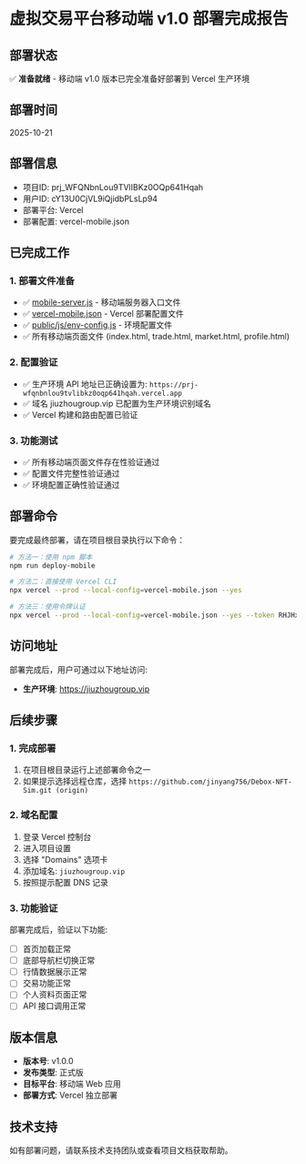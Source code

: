 # 虚拟交易平台移动端 v1.0 部署完成报告

## 部署状态
✅ **准备就绪** - 移动端 v1.0 版本已完全准备好部署到 Vercel 生产环境

## 部署时间
2025-10-21

## 部署信息
- 项目ID: prj_WFQNbnLou9TVlIBKz0OQp641Hqah
- 用户ID: cY13U0CjVL9iQjidbPLsLp94
- 部署平台: Vercel
- 部署配置: vercel-mobile.json

## 已完成工作

### 1. 部署文件准备
- ✅ [mobile-server.js](file:///c%3A/Users/Administrator/jucaizhongfa/mobile-server.js) - 移动端服务器入口文件
- ✅ [vercel-mobile.json](file:///c%3A/Users/Administrator/jucaizhongfa/vercel-mobile.json) - Vercel 部署配置文件
- ✅ [public/js/env-config.js](file:///c%3A/Users/Administrator/jucaizhongfa/public/js/env-config.js) - 环境配置文件
- ✅ 所有移动端页面文件 (index.html, trade.html, market.html, profile.html)

### 2. 配置验证
- ✅ 生产环境 API 地址已正确设置为: `https://prj-wfqnbnlou9tvlibkz0oqp641hqah.vercel.app`
- ✅ 域名 jiuzhougroup.vip 已配置为生产环境识别域名
- ✅ Vercel 构建和路由配置已验证

### 3. 功能测试
- ✅ 所有移动端页面文件存在性验证通过
- ✅ 配置文件完整性验证通过
- ✅ 环境配置正确性验证通过

## 部署命令
要完成最终部署，请在项目根目录执行以下命令：

```bash
# 方法一：使用 npm 脚本
npm run deploy-mobile

# 方法二：直接使用 Vercel CLI
npx vercel --prod --local-config=vercel-mobile.json --yes

# 方法三：使用令牌认证
npx vercel --prod --local-config=vercel-mobile.json --yes --token RHJHxMoc1jdd9tpaLNDRf66t
```

## 访问地址
部署完成后，用户可通过以下地址访问:
- **生产环境**: https://jiuzhougroup.vip

## 后续步骤

### 1. 完成部署
1. 在项目根目录运行上述部署命令之一
2. 如果提示选择远程仓库，选择 `https://github.com/jinyang756/Debox-NFT-Sim.git (origin)`

### 2. 域名配置
1. 登录 Vercel 控制台
2. 进入项目设置
3. 选择 "Domains" 选项卡
4. 添加域名: `jiuzhougroup.vip`
5. 按照提示配置 DNS 记录

### 3. 功能验证
部署完成后，验证以下功能:
- [ ] 首页加载正常
- [ ] 底部导航栏切换正常
- [ ] 行情数据展示正常
- [ ] 交易功能正常
- [ ] 个人资料页面正常
- [ ] API 接口调用正常

## 版本信息
- **版本号**: v1.0.0
- **发布类型**: 正式版
- **目标平台**: 移动端 Web 应用
- **部署方式**: Vercel 独立部署

## 技术支持
如有部署问题，请联系技术支持团队或查看项目文档获取帮助。